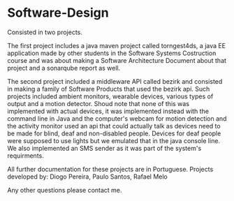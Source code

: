# Software-Design

Consisted in two projects.

The first project includes a java maven project called torngest4ds, a java EE application made by other students in the Software Systems Costruction course and was about making
a Software Architecture Document about that project and a sonarqube report as well.<br/>

The second project included a middleware API called bezirk and consisted in making a family of Software Products that used the bezirk api. Such projects included ambient monitors, wearable
devices, various types of output and a motion detector. Shoud note that none of this was implemented with actual devices, it was implemented instead with the command line in Java and 
the computer's webcam for motion detection and the activity monitor used an api that could actually talk as devices need to be made for blind, deaf and non-disabled people. Devices for
deaf people were supposed to use lights but we emulated that in the java console line. We also implemented an SMS sender as it was part of the system's requirments.

All further documentation for these projects are in Portuguese.
Projects developed by: Diogo Pereira, Paulo Santos, Rafael Melo

Any other questions please contact me.